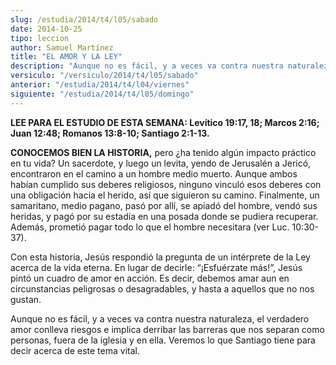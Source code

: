 ```yaml
---
slug: /estudia/2014/t4/l05/sabado
date: 2014-10-25
tipo: leccion
author: Samuel Martínez
title: "EL AMOR Y LA LEY"
description: "Aunque no es fácil, y a veces va contra nuestra naturaleza, el verdadero amor conlleva riesgos e implica derribar las barreras que nos separan como personas, fuera de la iglesia y en ella. Veremos lo que Santiago tiene para decir acerca de este tema vital."
versiculo: "/versiculo/2014/t4/l05/sabado"
anterior: "/estudia/2014/t4/l04/viernes"
siguiente: "/estudia/2014/t4/l05/domingo"
---
```


**LEE PARA EL ESTUDIO DE ESTA SEMANA: Levítico 19:17, 18; Marcos 2:16; Juan 12:48; Romanos 13:8-10; Santiago 2:1-13.**

**CONOCEMOS BIEN LA HISTORIA,** pero ¿ha tenido algún impacto práctico en tu vida? Un sacerdote, y luego un levita, yendo de Jerusalén a Jericó, encontraron en el camino a un hombre medio muerto. Aunque ambos habían cumplido sus deberes religiosos, ninguno vinculó esos deberes con una obligación hacia el herido, así que siguieron su camino. Finalmente, un samaritano, medio pagano, pasó por allí, se apiadó del hombre, vendó sus heridas, y pagó por su estadía en una posada donde se pudiera recuperar. Además, prometió pagar todo lo que el hombre necesitara (ver Luc. 10:30-37).

Con esta historia, Jesús respondió la pregunta de un intérprete de la Ley acerca de la vida eterna. En lugar de decirle: “¡Esfuérzate más!”, Jesús pintó un cuadro de amor en acción. Es decir, debemos amar aun en circunstancias peligrosas o desagradables, y hasta a aquellos que no nos gustan.

Aunque no es fácil, y a veces va contra nuestra naturaleza, el verdadero amor conlleva riesgos e implica derribar las barreras que nos separan como personas, fuera de la iglesia y en ella. Veremos lo que Santiago tiene para decir acerca de este tema vital.
